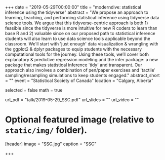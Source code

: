 +++
date = "2019-05-29T00:00:00"
title = "moderndive: statistical inference using the tidyverse"
abstract = "We propose an approach to learning, teaching, and performing statistical inference using tidyverse data science tools. We argue that this tidyverse-centric approach is both 1) feasible since the tidyverse is more intuitive for new R coders to learn than base R and 2) valuable since on our proposed path to statistical inference students will also learn to use data science tools applicable beyond the classroom. We'll start with 'just enough' data visualization & wrangling with the ggplot2 & dplyr packages to equip students with the necessary computational tools for the journey. Using these tools, we’ll cover both explanatory & predictive regression modeling and the infer package: a new package that makes statistical inference 'tidy' and transparent. Our approach also involves a combination of pen/paper exercises and 'tactile' sampling/resampling simulations to keep students engaged."
abstract_short = ""
event = "Statistical Society of Canada"
location = "Calgary, Alberta"

selected = false
math = true

url_pdf = "talk/2019-05-29_SSC.pdf"
url_slides = ""
url_video = ""

# Optional featured image (relative to `static/img/` folder).
[header]
image = "SSC.jpg"
caption = "SSC"

+++

